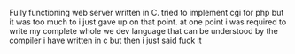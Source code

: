 Fully functioning web server written in C. tried to implement cgi for php but it was too much to i just gave up on that point. at one point i was required to write my complete whole we dev language that can be understood by the compiler 
i have written in c but then i just said fuck it
